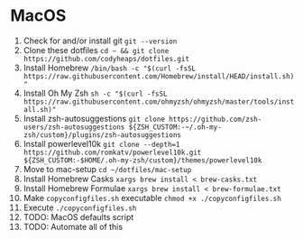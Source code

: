 # MacOS

1. Check for and/or install git `git --version`
2. Clone these dotfiles `cd ~ && git clone https://github.com/codyheaps/dotfiles.git`
3. Install Homebrew `/bin/bash -c "$(curl -fsSL https://raw.githubusercontent.com/Homebrew/install/HEAD/install.sh)"`
4. Install Oh My Zsh `sh -c "$(curl -fsSL https://raw.githubusercontent.com/ohmyzsh/ohmyzsh/master/tools/install.sh)"`
5. Install zsh-autosuggestions `git clone https://github.com/zsh-users/zsh-autosuggestions ${ZSH_CUSTOM:-~/.oh-my-zsh/custom}/plugins/zsh-autosuggestions`
6. Install powerlevel10k `git clone --depth=1 https://github.com/romkatv/powerlevel10k.git ${ZSH_CUSTOM:-$HOME/.oh-my-zsh/custom}/themes/powerlevel10k`
7. Move to mac-setup `cd ~/dotfiles/mac-setup`
8. Install Homebrew Casks `xargs brew install < brew-casks.txt`
9. Install Homebrew Formulae `xargs brew install < brew-formulae.txt`
10. Make `copyconfigfiles.sh` executable `chmod +x ./copyconfigfiles.sh`
11. Execute `./copyconfigfiles.sh`
12. TODO: MacOS defaults script 
13. TODO: Automate all of this
